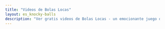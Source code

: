 ```yaml
---
title: "Videos de Bolas Locas"
layout: es_knocky-balls
description: "Ver gratis videos de Bolas Locas - un emocionante juego de acción, disponible para Android (Google Play), Windows (Tienda Windows) y Tizen."
---
```

<amp-carousel width="600" height="357" layout="responsive" type="slides">
    <amp-youtube height="357" layout="fixed-height" data-videoid="1974ERXlJ6I"></amp-youtube>
    <amp-youtube height="357" layout="fixed-height" data-videoid="0HIPHUKch1k"></amp-youtube>
</amp-carousel>